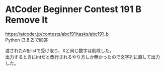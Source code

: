 # AtCoder Beginner Contest 191 B Remove It  
https://atcoder.jp/contests/abc191/tasks/abc191_b  
Python (3.8.2)で回答  

渡されたAをlistで受け取り、Xと同じ数字は削除した。  
出力するときにintだと改行されるやり方しか無かったので文字列に直して出力した。
